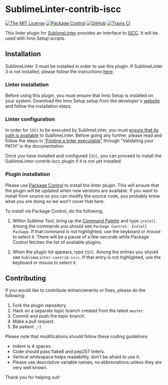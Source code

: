 SublimeLinter-contrib-iscc
================================

[![The MIT License](https://img.shields.io/badge/license-MIT-orange.svg?style=flat-square)](http://opensource.org/licenses/MIT)
[![Package Control](https://packagecontrol.herokuapp.com/downloads/SublimeLinter-contrib-iscc.svg?style=flat-square)](https://packagecontrol.io/packages/SublimeLinter-contrib-iscc)
[![GitHub](https://img.shields.io/github/release/idleberg/SublimeLinter-contrib-iscc.svg?style=flat-square)](https://github.com/idleberg/SublimeLinter-contrib-iscc/releases)
[![Travis CI](https://img.shields.io/travis/idleberg/SublimeLinter-contrib-iscc/master.svg?style=flat-square)](https://travis-ci.org/idleberg/SublimeLinter-contrib-iscc)

This linter plugin for [SublimeLinter][docs] provides an interface to [ISCC](http://www.jrsoftware.org/ishelp/index.php?topic=compilercmdline). It will be used with Inno Setup scripts.

## Installation
SublimeLinter 3 must be installed in order to use this plugin. If SublimeLinter 3 is not installed, please follow the instructions [here][installation].

### Linter installation
Before using this plugin, you must ensure that Inno Setup is installed on your system. Download the Inno Setup setup from the developer's [website](http://www.jrsoftware.org/isdl.php) and follow the installation steps.

### Linter configuration
In order for `ISCC` to be executed by SublimeLinter, you must [ensure that its path is available][path] to SublimeLinter. Before going any further, please read and follow the steps in [“Finding a linter executable”](http://sublimelinter.readthedocs.org/en/latest/troubleshooting.html#finding-a-linter-executable) through “Validating your PATH” in the documentation.

Once you have installed and configured `ISCC`, you can proceed to install the SublimeLinter-contrib-iscc plugin if it is not yet installed.

### Plugin installation
Please use [Package Control][pc] to install the linter plugin. This will ensure that the plugin will be updated when new versions are available. If you want to install from source so you can modify the source code, you probably know what you are doing so we won’t cover that here.

To install via Package Control, do the following:

1. Within Sublime Text, bring up the [Command Palette][cmd] and type `install`. Among the commands you should see `Package Control: Install Package`. If that command is not highlighted, use the keyboard or mouse to select it. There will be a pause of a few seconds while Package Control fetches the list of available plugins.

1. When the plugin list appears, type `ISCC`. Among the entries you should see `SublimeLinter-contrib-iscc`. If that entry is not highlighted, use the keyboard or mouse to select it.

## Contributing
If you would like to contribute enhancements or fixes, please do the following:

1. Fork the plugin repository.
1. Hack on a separate topic branch created from the latest `master`.
1. Commit and push the topic branch.
1. Make a pull request.
1. Be patient.  ;-)

Please note that modifications should follow these coding guidelines:

- Indent is 4 spaces.
- Code should pass flake8 and pep257 linters.
- Vertical whitespace helps readability, don’t be afraid to use it.
- Please use descriptive variable names, no abbreviations unless they are very well known.

Thank you for helping out!

[docs]: http://sublimelinter.readthedocs.org
[installation]: http://sublimelinter.readthedocs.org/en/latest/installation.html
[locating-executables]: http://sublimelinter.readthedocs.org/en/latest/usage.html#how-linter-executables-are-located
[path]: http://superuser.com/a/284351/195953
[pc]: https://sublime.wbond.net/installation
[cmd]: http://docs.sublimetext.info/en/sublime-text-3/extensibility/command_palette.html
